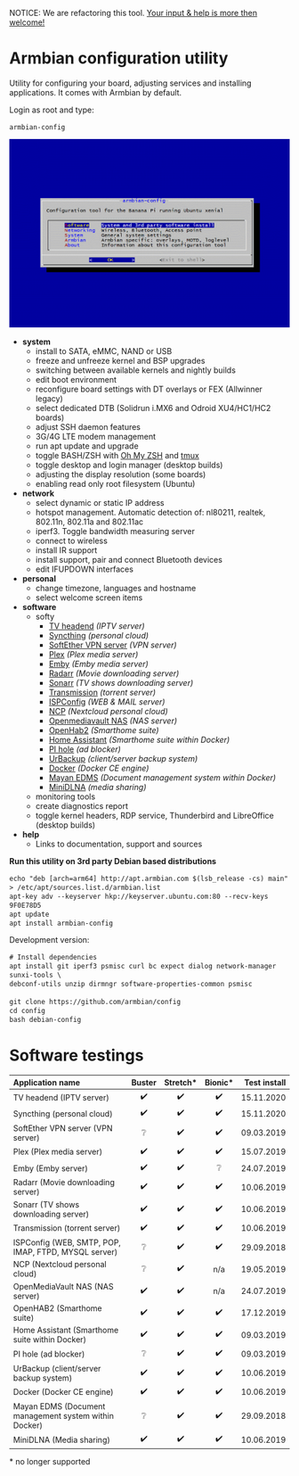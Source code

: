 NOTICE: We are refactoring this tool. [Your input & help is more then welcome!](https://forum.armbian.com/topic/16933-armbian-config-rfc-ideas)

# Armbian configuration utility

Utility for configuring your board, adjusting services and installing applications.
It comes with Armbian by default.

Login as root and type:

	armbian-config

![](images/animated.gif)

- **system**
	- install to SATA, eMMC, NAND or USB
	- freeze and unfreeze kernel and BSP upgrades
	- switching between available kernels and nightly builds
	- edit boot environment
	- reconfigure board settings with DT overlays or FEX (Allwinner legacy)
	- select dedicated DTB (Solidrun i.MX6 and Odroid XU4/HC1/HC2 boards)
	- adjust SSH daemon features
	- 3G/4G LTE modem management
	- run apt update and upgrade
	- toggle BASH/ZSH with [Oh My ZSH](https://ohmyz.sh/) and [tmux](https://en.wikipedia.org/wiki/Tmux)
	- toggle desktop and login manager (desktop builds)
	- adjusting the display resolution (some boards)
	- enabling read only root filesystem (Ubuntu)
- **network**
	- select dynamic or static IP address
	- hotspot management. Automatic detection of: nl80211, realtek, 802.11n, 802.11a and 802.11ac
	- iperf3. Toggle bandwidth measuring server
	- connect to wireless
	- install IR support
	- install support, pair and connect Bluetooth devices
	- edit IFUPDOWN interfaces
- **personal**
	- change timezone, languages and hostname
	- select welcome screen items
- **software**
	- softy
		- [TV headend](https://tvheadend.org/) *(IPTV server)*
		- [Syncthing](https://syncthing.net/) *(personal cloud)*
		- [SoftEther VPN server](https://www.softether.org/) *(VPN server)*
		- [Plex](https://www.plex.tv/) *(Plex media server)*
		- [Emby](https://emby.media/) *(Emby media server)*
		- [Radarr](https://radarr.video/) *(Movie downloading server)*
		- [Sonarr](https://sonarr.tv/) *(TV shows downloading server)*
		- [Transmission](https://transmissionbt.com/) *(torrent server)*
		- [ISPConfig](https://www.ispconfig.org/) *(WEB & MAIL server)*
		- [NCP](https://nextcloudpi.com) *(Nextcloud personal cloud)*
		- [Openmediavault NAS](http://www.openmediavault.org/) *(NAS server)*
		- [OpenHab2](https://www.openhab.org) *(Smarthome suite)*
		- [Home Assistant](https://www.home-assistant.io/hassio/) *(Smarthome suite within Docker)*
		- [PI hole](https://pi-hole.net) *(ad blocker)*
		- [UrBackup](https://www.urbackup.org/) *(client/server backup system)*
		- [Docker](https://www.docker.com) *(Docker CE engine)*
		- [Mayan EDMS](https://www.mayan-edms.com/) *(Document management system within Docker)*
		- [MiniDLNA](http://minidlna.sourceforge.net/) *(media sharing)*
	- monitoring tools
	- create diagnostics report
	- toggle kernel headers, RDP service, Thunderbird and LibreOffice (desktop builds)
- **help**
	- Links to documentation, support and sources

**Run this utility on 3rd party Debian based distributions**

	echo "deb [arch=arm64] http://apt.armbian.com $(lsb_release -cs) main" > /etc/apt/sources.list.d/armbian.list
	apt-key adv --keyserver hkp://keyserver.ubuntu.com:80 --recv-keys 9F0E78D5
	apt update
	apt install armbian-config

Development version:

	# Install dependencies
	apt install git iperf3 psmisc curl bc expect dialog network-manager sunxi-tools \
	debconf-utils unzip dirmngr software-properties-common psmisc

	git clone https://github.com/armbian/config
	cd config
	bash debian-config

# Software testings

|Application name|Buster|Stretch*|Bionic*|Test install|
|:--|:--:|:--:|:--:|--:|
|TV headend (IPTV server)|:heavy_check_mark:|:heavy_check_mark:|:heavy_check_mark:|15.11.2020|
|Syncthing (personal cloud)|:heavy_check_mark:|:heavy_check_mark:|:heavy_check_mark:|15.11.2020|
|SoftEther VPN server (VPN server)|:grey_question:|:heavy_check_mark:|:heavy_check_mark:|09.03.2019|
|Plex (Plex media server)|:heavy_check_mark:|:heavy_check_mark:|:heavy_check_mark:|15.07.2019|
|Emby (Emby server)|:heavy_check_mark:|:heavy_check_mark:|:grey_question:|24.07.2019|
|Radarr (Movie downloading server)|:heavy_check_mark:|:heavy_check_mark:|:heavy_check_mark:|10.06.2019|
|Sonarr (TV shows downloading server)|:heavy_check_mark:|:heavy_check_mark:|:heavy_check_mark:|10.06.2019|
|Transmission (torrent server)|:heavy_check_mark:|:heavy_check_mark:|:heavy_check_mark:|10.06.2019|
|ISPConfig (WEB, SMTP, POP, IMAP, FTPD, MYSQL server)|:grey_question:|:heavy_check_mark:|:heavy_check_mark:|29.09.2018|
|NCP (Nextcloud personal cloud)|:grey_question:|:heavy_check_mark:|n/a|19.05.2019|
|OpenMediaVault NAS (NAS server)|:heavy_check_mark:|:heavy_check_mark:|n/a|24.07.2019|
|OpenHAB2 (Smarthome suite)|:heavy_check_mark:|:heavy_check_mark:|:heavy_check_mark:|17.12.2019|
|Home Assistant (Smarthome suite within Docker)|:heavy_check_mark:|:heavy_check_mark:|:heavy_check_mark:|09.03.2019|
|PI hole (ad blocker)|:grey_question:|:heavy_check_mark:|:heavy_check_mark:|09.03.2019|
|UrBackup (client/server backup system)|:heavy_check_mark:|:heavy_check_mark:|:heavy_check_mark:|10.06.2019|
|Docker (Docker CE engine)|:heavy_check_mark:|:heavy_check_mark:|:heavy_check_mark:|10.06.2019|
|Mayan EDMS (Document management system within Docker)|:grey_question:|:heavy_check_mark:|:heavy_check_mark:|29.09.2018|
|MiniDLNA (Media sharing)|:heavy_check_mark:|:heavy_check_mark:|:heavy_check_mark:|10.06.2019|

\* no longer supported
